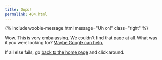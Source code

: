 ```yaml
---
title: Oops!
permalink: 404.html
---
```


{% include wooble-message.html message="Uh oh!" class="right" %}

Wow. This is very embarassing. We couldn't find that page at all. What
was it you were looking for?
[Maybe Google can help.](https://www.google.com/#q=site:phptestfest.org)

If all else fails, go [back to the home page](/) and click around.
